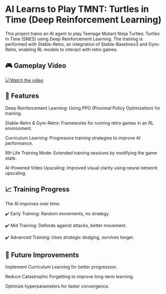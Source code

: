 # AI Learns to Play TMNT: Turtles in Time (Deep Reinforcement Learning)
This project trains an AI agent to play Teenage Mutant Ninja Turtles: Turtles in Time (SNES) using Deep Reinforcement Learning. The training is performed with Stable-Retro, an integration of Stable-Baselines3 and Gym-Retro, enabling RL models to interact with retro games.

## 🎮 Gameplay Video
[![Watch the video](https://img.youtube.com/vi/UyWwZyTSadM/maxresdefault.jpg)](https://www.youtube.com/watch?v=UyWwZyTSadM)

## 🚀 Features
Deep Reinforcement Learning: Using PPO (Proximal Policy Optimization) for training.

Stable-Retro & Gym-Retro: Frameworks for running retro games in an RL environment.

Curriculum Learning: Progressive training strategies to improve AI performance.

99-Life Training Mode: Extended training sessions by modifying the game state.

AI-Powered Video Upscaling: Improved visual clarity using neural network upscaling.

## 📈 Training Progress

The AI improves over time:

✔️ Early Training: Random movements, no strategy.

✔️ Mid Training: Defends against attacks, better movement.

✔️ Advanced Training: Uses strategic dodging, survives longer.

## 📌 Future Improvements
Implement Curriculum Learning for better progression.

Reduce Catastrophic Forgetting to improve long-term learning.

Optimize hyperparameters for faster convergence.
